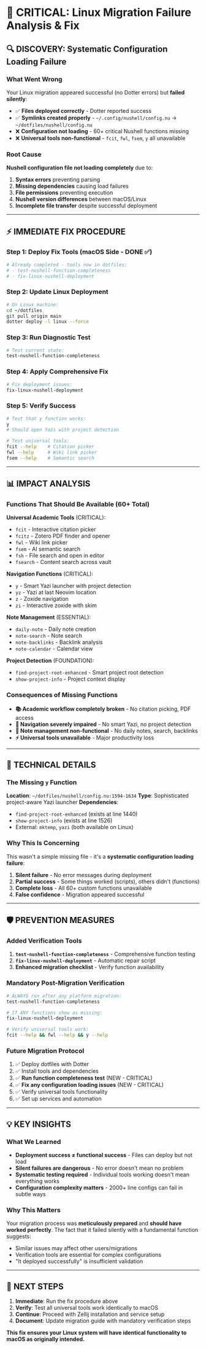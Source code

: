 # 🚨 CRITICAL: Linux Migration Failure Analysis & Fix

## 🔍 **DISCOVERY: Systematic Configuration Loading Failure**

### What Went Wrong
Your Linux migration appeared successful (no Dotter errors) but **failed silently**:
- ✅ **Files deployed correctly** - Dotter reported success
- ✅ **Symlinks created properly** - `~/.config/nushell/config.nu` → `~/dotfiles/nushell/config.nu`
- ❌ **Configuration not loading** - 60+ critical Nushell functions missing
- ❌ **Universal tools non-functional** - `fcit`, `fwl`, `fsem`, `y` all unavailable

### Root Cause
**Nushell configuration file not loading completely** due to:
1. **Syntax errors** preventing parsing
2. **Missing dependencies** causing load failures
3. **File permissions** preventing execution
4. **Nushell version differences** between macOS/Linux
5. **Incomplete file transfer** despite successful deployment

---

## ⚡ **IMMEDIATE FIX PROCEDURE**

### Step 1: Deploy Fix Tools (macOS Side - DONE ✅)
```bash
# Already completed - tools now in dotfiles:
# - test-nushell-function-completeness
# - fix-linux-nushell-deployment
```

### Step 2: Update Linux Deployment
```bash
# On Linux machine:
cd ~/dotfiles
git pull origin main
dotter deploy -l linux --force
```

### Step 3: Run Diagnostic Test
```bash
# Test current state:
test-nushell-function-completeness
```

### Step 4: Apply Comprehensive Fix
```bash
# Fix deployment issues:
fix-linux-nushell-deployment
```

### Step 5: Verify Success
```bash
# Test that y function works:
y
# Should open Yazi with project detection

# Test universal tools:
fcit --help    # Citation picker
fwl --help     # Wiki link picker
fsem --help    # Semantic search
```

---

## 📊 **IMPACT ANALYSIS**

### Functions That Should Be Available (60+ Total)
**Universal Academic Tools** (CRITICAL):
- `fcit` - Interactive citation picker
- `fcitz` - Zotero PDF finder and opener
- `fwl` - Wiki link picker
- `fsem` - AI semantic search
- `fsh` - File search and open in editor
- `fsearch` - Content search across vault

**Navigation Functions** (CRITICAL):
- `y` - Smart Yazi launcher with project detection
- `yz` - Yazi at last Neovim location
- `z` - Zoxide navigation
- `zi` - Interactive zoxide with skim

**Note Management** (ESSENTIAL):
- `daily-note` - Daily note creation
- `note-search` - Note search
- `note-backlinks` - Backlink analysis
- `note-calendar` - Calendar view

**Project Detection** (FOUNDATION):
- `find-project-root-enhanced` - Smart project root detection
- `show-project-info` - Project context display

### Consequences of Missing Functions
- **📚 Academic workflow completely broken** - No citation picking, PDF access
- **🧭 Navigation severely impaired** - No smart Yazi, no project detection
- **📝 Note management non-functional** - No daily notes, search, backlinks
- **⚡ Universal tools unavailable** - Major productivity loss

---

## 🔧 **TECHNICAL DETAILS**

### The Missing `y` Function
**Location**: `~/dotfiles/nushell/config.nu:1594-1634`
**Type**: Sophisticated project-aware Yazi launcher
**Dependencies**:
- `find-project-root-enhanced` (exists at line 1440)
- `show-project-info` (exists at line 1526)
- External: `mktemp`, `yazi` (both available on Linux)

### Why This Is Concerning
This wasn't a simple missing file - it's a **systematic configuration loading failure**:
1. **Silent failure** - No error messages during deployment
2. **Partial success** - Some things worked (scripts), others didn't (functions)
3. **Complete loss** - All 60+ custom functions unavailable
4. **False confidence** - Migration appeared successful

---

## 🛡️ **PREVENTION MEASURES**

### Added Verification Tools
1. **`test-nushell-function-completeness`** - Comprehensive function testing
2. **`fix-linux-nushell-deployment`** - Automatic repair script
3. **Enhanced migration checklist** - Verify function availability

### Mandatory Post-Migration Verification
```bash
# ALWAYS run after any platform migration:
test-nushell-function-completeness

# If ANY functions show as missing:
fix-linux-nushell-deployment

# Verify universal tools work:
fcit --help && fwl --help && y --help
```

### Future Migration Protocol
1. ✅ Deploy dotfiles with Dotter
2. ✅ Install tools and dependencies
3. ✅ **Run function completeness test** (NEW - CRITICAL)
4. ✅ **Fix any configuration loading issues** (NEW - CRITICAL)
5. ✅ Verify universal tools functionality
6. ✅ Set up services and automation

---

## 💡 **KEY INSIGHTS**

### What We Learned
- **Deployment success ≠ functional success** - Files can deploy but not load
- **Silent failures are dangerous** - No error doesn't mean no problem
- **Systematic testing required** - Individual tools working doesn't mean everything works
- **Configuration complexity matters** - 2000+ line configs can fail in subtle ways

### Why This Matters
Your migration process was **meticulously prepared** and **should have worked perfectly**. The fact that it failed silently with a fundamental function suggests:
- Similar issues may affect other users/migrations
- Verification tools are essential for complex configurations
- "It deployed successfully" is insufficient validation

---

## 🎯 **NEXT STEPS**

1. **Immediate**: Run the fix procedure above
2. **Verify**: Test all universal tools work identically to macOS
3. **Continue**: Proceed with Zellij installation and service setup
4. **Document**: Update migration guide with mandatory verification steps

**This fix ensures your Linux system will have identical functionality to macOS as originally intended.**